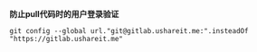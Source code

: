 **防止pull代码时的用户登录验证**

`git config --global url."git@gitlab.ushareit.me:".insteadOf "https://gitlab.ushareit.me"`
